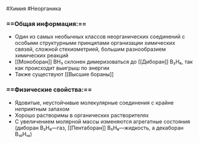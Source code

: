 #Химия #Неорганика 
### ==Общая информация:==
- Один из самых необычных классов неорганических соединений с особыми структурными принципами организации химических связей, сложной стехиометрией, большим разнообразием химических реакций
- [[Моноборан]] BH₃ склонен димеризоваться до [[Диборан]] B₂H₆, так как происходит выигрыш по энергии
- Также существуют [[Высшие бораны]] 
### ==Физические свойства:==
- Ядовитые, неустойчивые молекулярные соединения с крайне неприятным запахом
- Хорошо растворимы в органических растворителях
- С увеличением молярной массы изменяются агрегатные состояния (диборан B₂H₆—газ, [[Пентаборан]] B₅H₉—жидкость, а декаборан B₁₀H₁₄)